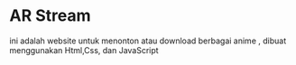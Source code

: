 # AR Stream 
ini adalah website untuk menonton atau download berbagai anime , dibuat menggunakan Html,Css, dan JavaScript
